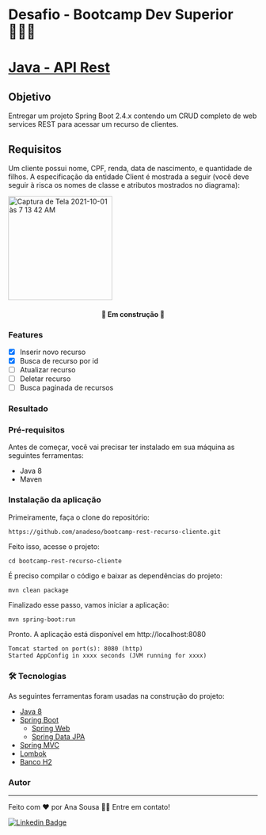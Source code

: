 # Desafio - Bootcamp Dev Superior 👩🏻‍💻
<h1>
    <a href="https://www.baeldung.com/get-started-with-java-series">Java - API Rest</a>
</h1>

## Objetivo
<p>Entregar um projeto Spring Boot 2.4.x contendo um CRUD completo de web services REST para acessar um recurso de clientes.

## Requisitos
Um cliente possui nome, CPF, renda, data de nascimento, e quantidade de filhos. A especificação da entidade Client é mostrada a seguir (você deve seguir à risca os nomes de classe e atributos mostrados no diagrama):
	
<img width="210" alt="Captura de Tela 2021-10-01 às 7 13 42 AM" src="https://user-images.githubusercontent.com/19472198/135603659-8d4636c0-7b52-424c-b319-2670b1ffc335.png">

<h4 align="center"> 
	🚧 Em construção 🚧 
</h4>

### Features

- [x] Inserir novo recurso
- [x] Busca de recurso por id
- [ ] Atualizar recurso
- [ ] Deletar recurso
- [ ] Busca paginada de recursos

### Resultado


### Pré-requisitos

Antes de começar, você vai precisar ter instalado em sua máquina as seguintes ferramentas:

- Java 8
- Maven 

### Instalação da aplicação

Primeiramente, faça o clone do repositório:
```
https://github.com/anadeso/bootcamp-rest-recurso-cliente.git
```
Feito isso, acesse o projeto:
```
cd bootcamp-rest-recurso-cliente
```
É preciso compilar o código e baixar as dependências do projeto:
```
mvn clean package
```
Finalizado esse passo, vamos iniciar a aplicação:
```
mvn spring-boot:run
```
Pronto. A aplicação está disponível em http://localhost:8080
```
Tomcat started on port(s): 8080 (http)
Started AppConfig in xxxx seconds (JVM running for xxxx)
```

### 🛠 Tecnologias

As seguintes ferramentas foram usadas na construção do projeto:

- [Java 8](https://www.oracle.com/br/java/technologies/javase/javase-jdk8-downloads.html)
- [Spring Boot](https://spring.io/projects/spring-boot) 
  - [Spring Web](https://spring.io/projects/spring-framework)
  - [Spring Data JPA](https://spring.io/projects/spring-data)
- [Spring MVC](https://docs.spring.io/spring-framework/docs/current/reference/html/web.html#mvc) 
- [Lombok](https://projectlombok.org/)
- [Banco H2](https://gasparbarancelli.com/post/banco-de-dados-h2-com-spring-boot)


### Autor
---
Feito com ❤️ por Ana Sousa 👋🏽 Entre em contato!

[![Linkedin Badge](https://img.shields.io/badge/-Ana-blue?style=flat-square&logo=Linkedin&logoColor=white&link=https://www.linkedin.com/in/ana-sousa-1841a6104/)](https://www.linkedin.com/in/ana-sousa-1841a6104/)

